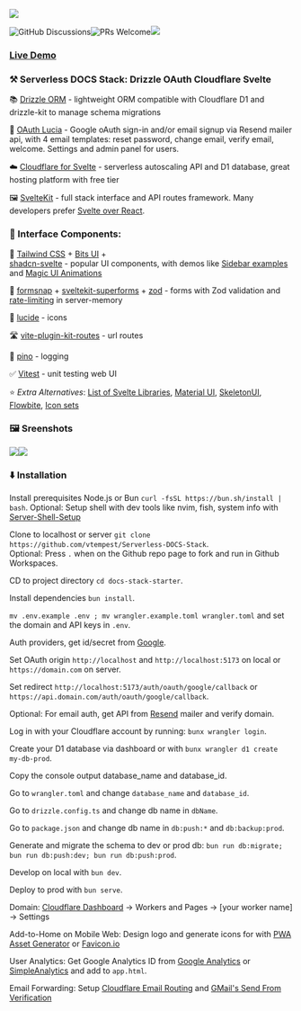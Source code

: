 ![](https://i.imgur.com/6r83blS.png)

![GitHub Discussions](https://img.shields.io/github/discussions/vtempest/Serverless-DOCS-Stack)![PRs Welcome](https://img.shields.io/badge/PRs-welcome-brightgreen.svg?style=flat-square)![](https://github.com/codespaces/badge.svg)

### [Live Demo](https://serverless-docs-stack.vtempest.workers.dev) 

### ⚒️ Serverless DOCS Stack: Drizzle OAuth Cloudflare Svelte

📚 [Drizzle ORM](https://orm.drizzle.team/kit-docs/quick) - lightweight ORM compatible with Cloudflare D1 and drizzle-kit to manage schema migrations

👤 [OAuth Lucia](https://github.com/lucia-auth/lucia) - Google oAuth sign-in and/or email signup via Resend mailer api, with 4 email templates: reset password, change email, verify email, welcome. Settings and admin panel for users.

☁️ [Cloudflare for Svelte](https://developers.cloudflare.com/pages/framework-guides/deploy-a-svelte-site/) - serverless autoscaling API and D1 database, great hosting platform with free tier

🖼️ [SvelteKit](https://github.com/sveltejs/kit) - full stack interface and API routes framework. Many developers prefer [Svelte over React](https://shakuro.com/blog/svelte-vs-react).

### 🧩 Interface Components:

🎨 [Tailwind CSS](https://github.com/tailwindlabs/tailwindcss) + [Bits UI](https://github.com/huntabyte/bits-ui) +  
[shadcn-svelte](https://github.com/huntabyte/shadcn-svelte) - popular UI components, with demos like [Sidebar examples](https://next.shadcn-svelte.com/blocks) and [Magic UI Animations](https://animation-svelte.vercel.app/magic)

📝 [formsnap](https://github.com/svecosystem/formsnap) + [sveltekit-superforms](https://github.com/ciscoheat/sveltekit-superforms) + [zod](https://github.com/colinhacks/zod) - forms with Zod validation and [rate-limiting](https://github.com/ciscoheat/sveltekit-rate-limiter) in server-memory

📱 [lucide](https://github.com/lucide-icons/lucide) - icons

🛣️ [vite-plugin-kit-routes](https://github.com/jycouet/kitql/tree/main/packages/vite-plugin-kit-routes) - url routes

🌲 [pino](https://github.com/pinojs/pino) - logging

✅ [Vitest](https://vitest.dev/guide/ui) - unit testing web UI

⭐ _Extra Alternatives_: [List of Svelte Libraries](https://github.com/TheComputerM/awesome-svelte#ui-libraries), [Material UI](https://sveltematerialui.com/INSTALL.md), [SkeletonUI](https://www.skeleton.dev/components/app-rail), [Flowbite](https://flowbite-svelte.com/docs/pages/introduction), [Icon sets](https://www.svgrepo.com/collections)

### 🖼️ Sreenshots

![](https://i.imgur.com/jIaL6yP.png)![](https://i.imgur.com/NlkjlWI.png)

### ⬇️ Installation

Install prerequisites Node.js or Bun `curl -fsSL https://bun.sh/install | bash`. Optional: Setup shell with dev tools like nvim, fish, system info with [Server-Shell-Setup](https://github.com/vtempest/Server-Shell-Setup)

Clone to localhost or server `git clone https://github.com/vtempest/Serverless-DOCS-Stack`.  
Optional: Press `.` when on the Github repo page to fork and run in Github Workspaces.

CD to project directory `cd docs-stack-starter`.

Install dependencies `bun install`.

`mv .env.example .env ; mv wrangler.example.toml wrangler.toml` and set the domain and API keys in `.env`.

Auth providers, get id/secret from [Google](https://console.cloud.google.com/apis/credentials).

Set OAuth origin `http://localhost` and `http://localhost:5173` on local or `https://domain.com` on server.

Set redirect `http://localhost:5173/auth/oauth/google/callback` or `https://api.domain.com/auth/oauth/google/callback`.

Optional: For email auth, get API from [Resend](https://resend.com/api-keys) mailer and verify domain.

Log in with your Cloudflare account by running: `bunx wrangler login`.

Create your D1 database via dashboard or with `bunx wrangler d1 create my-db-prod`.

Copy the console output database\_name and database\_id.

Go to `wrangler.toml` and change `database_name` and `database_id`.

Go to `drizzle.config.ts` and change db name in `dbName`.

Go to `package.json` and change db name in `db:push:*` and `db:backup:prod`.

Generate and migrate the schema to dev or prod db: `bun run db:migrate; bun run db:push:dev; bun run db:push:prod`.

Develop on local with `bun dev`.

Deploy to prod with `bun serve`.

Domain: [Cloudflare Dashboard](https://dash.cloudflare.com) -> Workers and Pages -> \[your worker name\] -> Settings

Add-to-Home on Mobile Web: Design logo and generate icons for with [PWA Asset Generator](https://github.com/elegantapp/pwa-asset-generator) or [Favicon.io](https://favicon.io)

User Analytics: Get Google Analytics ID from [Google Analytics](https://support.google.com/analytics/answer/9539598?hl=en) or [SimpleAnalytics](https://www.simpleanalytics.com) and add to `app.html`.

Email Forwarding: Setup [Cloudflare Email Routing](https://blog.cloudflare.com/introducing-email-routing/) and [GMail's Send From Verification](https://support.google.com/mail/answer/22370?hl=en)